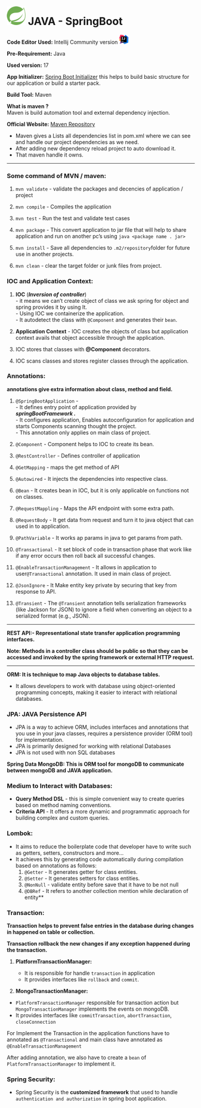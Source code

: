 <img src="./springBoot-icon.png" title="Spring Boot Icon" width="50"/> JAVA - SpringBoot 
=================


**Code Editor Used:** Intellij Community version <img src="./IntelliJ_IDEA_Icon.png" title="IntelliJ IDEA Icon" width="25"/>

**Pre-Requirement:** Java

**Used version:** 17

**App Initializer:** [Spring Boot Initializer](https://start.spring.io/) this helps to build basic structure for our application or build a starter pack.

**Build Tool:** Maven

**What is maven ?**  
Maven is build automation tool and external dependency injection.

**Official Website:** [Maven Repository ](https://mvnrepository.com/)  
- Maven gives a Lists all dependencies list in pom.xml where we can see and handle our project dependencies as we need.
- After adding new dependency reload project to auto download it.
- That maven handle it owns.

---
### Some command of MVN / maven:

1.  `mvn validate` - validate the packages and decencies of application / project

2.  `mvn compile` - Compiles the application
3.  `mvn test` - Run the test and validate test cases
4.  `mvn package` - This convert application to jar file that will help to share application and run on another pc’s using `java <package name . jar>`
5.  `mvn install` - Save all dependencies to `.m2/repository`folder for future use in another projects.
6.  `mvn clean` - clear the target folder or junk files from project.   


### IOC and Application Context:
1.  **IOC** (***Inversion of controller***)   
    \- it means we can’t create object of class we ask spring for object and spring provides it by using It.  
    \- Using IOC we containerize the application.  
    \- It autodetect the class with `@Component` and generates their `bean`.
 
2.  **Application Context** - IOC creates the objects of class but application context avails that object accessible through the application.

3. IOC stores that classes with **@Component** decorators.

4. IOC scans classes and stores register classes through the application.


### Annotations:

**annotations give extra information about class, method and field.**

1.  `@SpringBootApplication` -  
    \- It defines entry point of application provided by ___springBootFramework .___  
    \- It configures application, Enables autoconfiguration for application and starts Components scanning thought the project.   
    \- This annotation only applies on main class of project.

2.  `@Component` - Component helps to IOC to create its bean.

3.  `@RestController` - Defines controller of application

4.  `@GetMapping` - maps the get method of API
 
5. `@Autowired` - It injects the dependencies into respective class.
 
6. `@Bean` - It creates bean in IOC, but it is only applicable on functions not on classes.

7. `@RequestMappling` - Maps the API endpoint with some extra path.

8. `@RequestBody` - It get data from request and turn it to java object that can used in to application.

9. `@PathVariable` - It works ap params in java to get params from path.

10. `@Transactional` - It set block of code in transaction phase that work like if any error occurs then roll back all successful changes.

11. `@EnableTransactionManagement` - It allows in application to user`@Transactional` annotation. It used in main class of project.

12. `@JsonIgnore` - It Make entity key private by securing that key from response to API.

13. `@Transient` - The `@Transient` annotation tells serialization frameworks (like Jackson for JSON) to ignore a field when converting an object to a serialized format (e.g., JSON).

---

**REST API:- Representational state transfer application programming interfaces.**

**Note: Methods in a controller class should be public so that they can be accessed and invoked by the spring framework or external HTTP request.**

---

**ORM: It is technique to map Java objects to database tables.**

*   It allows developers to work with database using object-oriented programming concepts, making it easier to interact with relational databases.

### JPA: JAVA Persistence API

*   JPA is a way to achieve ORM, includes interfaces and annotations that you use in your java classes, requires a persistence provider (ORM tool) for implementation.
*   JPA is primarily designed for working with relational Databases
*   JPA is not used with non SQL databases

**Spring Data MongoDB: This is ORM tool for mongoDB to communicate between mongoDB and JAVA application.**

### Medium to Interact with Databases:

*   **Query Method DSL** - this is simple convenient way to create queries based on method naming conventions.
*   **Criteria API** - It offers a more dynamic and programmatic approach for building complex and custom queries.


### Lombok:

*   It aims to reduce the boilerplate code that developer have to write such as getters, setters, constructors and more...
*   It achieves this by generating code automatically during compilation based on annotations as follows:  
    1. `@Getter` - It generates getter for class entities.  
    2. `@Setter` - It generates setters for class entities.  
    3. `@NonNull` - validate entity before save that it have to be not null  
    4. `@DBRef` - It refers to another collection mention while declaration of entity**


### Transaction:

**Transaction helps to prevent false entries in the database during changes in happened on table or collection.**

**Transaction rollback the new changes if any exception happened during the transaction.**

1. **PlatformTransactionManager:**
   *   It is responsible for handle `transaction` in application
   *   It provides interfaces like `rollback` and `commit`.
   
2. **MongoTransactionManager:**
*   `PlatformTransactionManager` responsible for transaction action but `MongoTransactionManager` implements the events on mongoDB.
*   It provides interfaces like `commitTransaction`, `abortTransaction`, `closeConnection`

For Implement the Transaction in the application functions have to annotated as `@Transactional` and main class have annotated as `@EnableTransactionManagement`

After adding annotation, we also have to create a `bean` of `PlatformTransactionManager` to implement it.


### Spring Security:

*   Spring Security is the **customized framework** that used to handle `authentication and authorization` in spring boot application.
